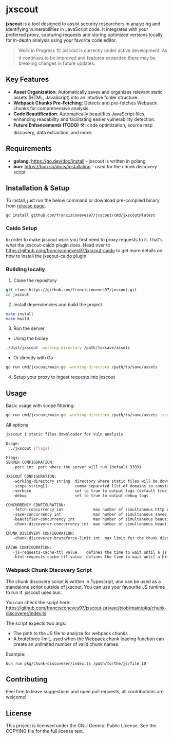 # jxscout

**jxscout** is a tool designed to assist security researchers in analyzing and identifying vulnerabilities in JavaScript code. It integrates with your preferred proxy, capturing requests and storing optimized versions locally for in-depth analysis using your favorite code editor.

> Work in Progress 🏗️ jxscout is currently under active development. As it continues to be improved and features expanded there may be breaking changes in future updates.

## Key Features

- **Asset Organization**: Automatically saves and organizes relevant static assets (HTML, JavaScript) into an intuitive folder structure.
- **Webpack Chunks Pre-Fetching**: Detects and pre-fetches Webpack chunks for comprehensive analysis.
- **Code Beautification**: Automatically beautifies JavaScript files, enhancing readability and facilitating easier vulnerability detection.
- **Future Enhancements (TODO)** 🛠️: code optimization, source map discovery, data extraction, and more.

## Requirements

- **golang**: https://go.dev/doc/install - jxscout is written in golang
- **bun**: https://bun.sh/docs/installation - used for the chunk discovery script

## Installation & Setup

To install, just run the below command or download pre-compiled binary from [release page](https://github.com/francisconeves97/jxscout/releases).

```
go install github.com/francisconeves97/jxscout/cmd/jxscout@latest
```

### Caido Setup

In order to make jxscout work you first need to proxy requests to it. That's what the jxscout-caido plugin does. Head over to https://github.com/francisconeves97/jxscout-caido to get more details on how to install the jxscout-caido plugin.

### Building locally

1. Clone the repository

```bash
git clone https://github.com/francisconeves97/jxscout.git
cd jxscout
```

2. Install dependencies and build the project

```bash
make install
make build
```

3. Run the server

- Using the binary

```bash
./dist/jxscout -working-directory /path/to/save/assets
```

- Or directly with Go

```bash
go run cmd/jxscout/main.go -working-directory /path/to/save/assets
```

4. Setup your proxy to ingest requests into jxscout

## Usage

Basic usage with scope filtering:

```bash
go run cmd/jxscout/main.go -working-directory /path/to/save/assets -scope "*example.com*"
```

All options

```bash
jxscout | static files downloader for vuln analysis

Usage:
  ./jxscout [flags]

Flags:
SERVER CONFIGURATION:
   -port int  port where the server will run (default 3333)

JXSCOUT CONFIGURATION:
   -working-directory string  directory where static files will be downloaded to
   -scope string[]            comma separated list of domains to consider for saving and analyzing html (e.g. "*google.com*,*facebook.com*")
   -verbose                   set to true to output logs (default true)
   -debug                     set to true to output debug logs

CONCURRENCY CONFIGURATION:
   -fetch-concurrency int             max number of simultaneous http requests (default 5)
   -save-concurrency int              max number of simultaneous saves to file system (default 5)
   -beautifier-concurrency int        max number of simultaneous beautifier processes (default 5)
   -chunk-discoverer-concurrency int  max number of simultaneous beautifier processes (default 5)

CHUNK DISCOVERY CONFIGURATION:
   -chunk-discoverer-bruteforce-limit int  max limit for the chunk discoverer to try and bruteforce chunks (default 3000)

CACHE CONFIGURATION:
   -js-requests-cache-ttl value    defines the time to wait until a js file is downloaded and processed again (default 1h0m0s)
   -html-requests-cache-ttl value  defines the time to wait until a html file is downloaded and processed again (default 1h0m0s)
```

### Webpack Chunk Discovery Script

The chunk discovery script is written in Typescript, and can be used as a standalone script outside of jxscout. You can use your favourite JS runtime to run it. jxscout uses bun.

You can check the script here: https://github.com/francisconeves97/jxscout-private/blob/main/pkg/chunk-discoverer/index.ts

The script expects two args:

- The path to the JS file to analyze for webpack chunks
- A bruteforce limit, used when the Webpack chunk loading function can create an unlimited number of valid chunk names.

Example:

```
bun run pkg/chunk-discoverer/index.ts /path/to/the/js/file 10
```

## Contributing

Feel free to leave suggestions and open pull requests, all contributions are welcome!

## License

This project is licensed under the GNU General Public License. See the COPYING file for the full license text.
